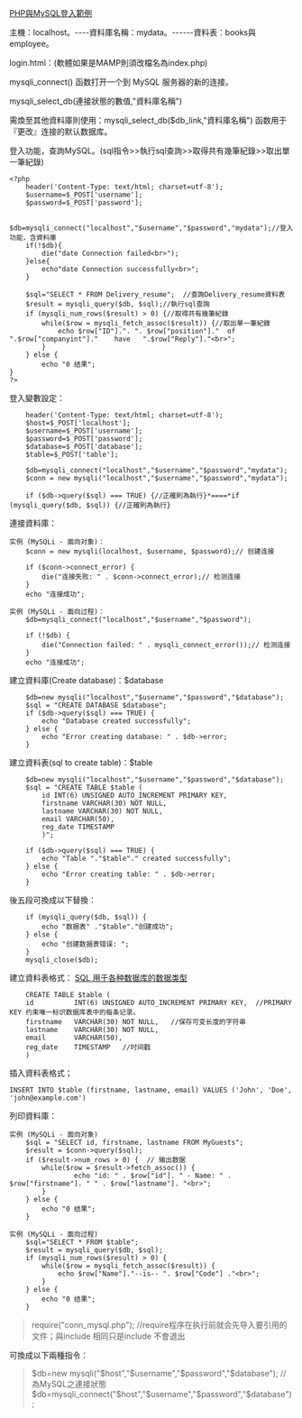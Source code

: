 <a href="http://hsingjungchen.blogspot.com/2017/08/phpmysql.html">PHP與MySQL登入範例</a>

主機：localhost。----資料庫名稱：mydata。------資料表：books與employee。

login.html：(軟體如果是MAMP則須改檔名為index.php)

mysqli_connect() 函数打开一个到 MySQL 服务器的新的连接。

mysqli_select_db(連接狀態的數值,"資料庫名稱")

需煥至其他資料庫則使用：mysqli_select_db($db_link,"資料庫名稱") 函数用于『更改』连接的默认数据库。

登入功能，查詢MySQL。(sql指令>>執行sql查詢>>取得共有幾筆紀錄>>取出單一筆紀錄)
~~~
<?php
	header('Content-Type: text/html; charset=utf-8');
	$username=$_POST['username'];
	$password=$_POST['password'];

	$db=mysqli_connect("localhost","$username","$password","mydata");//登入功能，含資料庫
	if(!$db){
		die("date Connection failed<br>");
	}else{
		echo"date Connection successfully<br>";
	}

	$sql="SELECT * FROM Delivery_resume";  //查詢Delivery_resume資料表
	$result = mysqli_query($db, $sql);//執行sql查詢
	if (mysqli_num_rows($result) > 0) {//取得共有幾筆紀錄
	    while($row = mysqli_fetch_assoc($result)) {//取出單一筆紀錄
	        echo $row["ID"].". ". $row["position"]."  of   ".$row["companyint"]."    have   ".$row["Reply"]."<br>";
	    }
	} else {
	    echo "0 结果";
}
?>
~~~

登入變數設定：
~~~
	header('Content-Type: text/html; charset=utf-8');
	$host=$_POST['localhost'];
	$username=$_POST['username'];
	$password=$_POST['password'];
	$database=$_POST['database'];
	$table=$_POST['table'];

	$db=mysqli_connect("localhost","$username","$password","mydata");
	$conn = new mysqli("localhost","$username","$password","mydata");

	if ($db->query($sql) === TRUE) {//正確則為執行}*====*if (mysqli_query($db, $sql)) {//正確則為執行}
~~~
連接資料庫：
~~~
实例 (MySQLi - 面向对象)：
	$conn = new mysqli(localhost, $username, $password);// 创建连接

	if ($conn->connect_error) {
	    die("连接失败: " . $conn->connect_error);// 检测连接
	}
	echo "连接成功";

实例 (MySQLi - 面向过程)：
	$db=mysqli_connect("localhost","$username","$password");

	if (!$db) {
	    die("Connection failed: " . mysqli_connect_error());// 检测连接
	}
	echo "连接成功";
~~~
建立資料庫(Create database)：$database
~~~
	$db=new mysqli("localhost","$username","$password","$database");
	$sql = "CREATE DATABASE $database";
	if ($db->query($sql) === TRUE) {
	    echo "Database created successfully";
	} else {
	    echo "Error creating database: " . $db->error;
	}
~~~
建立資料表(sql to create table)：$table
~~~
	$db=new mysqli("localhost","$username","$password","$database");
	$sql = "CREATE TABLE $table (
		id INT(6) UNSIGNED AUTO_INCREMENT PRIMARY KEY,
		firstname VARCHAR(30) NOT NULL,
		lastname VARCHAR(30) NOT NULL,
		email VARCHAR(50),
		reg_date TIMESTAMP
		)";

	if ($db->query($sql) === TRUE) {
	    echo "Table "."$table"." created successfully";
	} else {
	    echo "Error creating table: " . $db->error;
	}
~~~
後五段可換成以下替換：
~~~
	if (mysqli_query($db, $sql)) {
	    echo "数据表" ."$table"."创建成功";
	} else {
	    echo "创建数据表错误: ";
	}
	mysqli_close($db);
~~~

建立資料表格式：
<a href="http://www.runoob.com/sql/sql-datatypes.html">SQL 用于各种数据库的数据类型</a>
~~~
	CREATE TABLE $table (
	id          INT(6) UNSIGNED AUTO_INCREMENT PRIMARY KEY,  //PRIMARY KEY 约束唯一标识数据库表中的每条记录。
	firstname   VARCHAR(30) NOT NULL,   //保存可变长度的字符串
	lastname    VARCHAR(30) NOT NULL,
	email       VARCHAR(50),
	reg_date    TIMESTAMP   //时间戳
	)
~~~
插入資料表格式；
~~~
INSERT INTO $table (firstname, lastname, email)	VALUES ('John', 'Doe', 'john@example.com')
~~~
列印資料庫：
~~~
实例 (MySQLi - 面向对象)
	$sql = "SELECT id, firstname, lastname FROM MyGuests";
	$result = $conn->query($sql);
	if ($result->num_rows > 0) {  // 输出数据
	    while($row = $result->fetch_assoc()) {
	    		echo "id: " . $row["id"]. " - Name: " . $row["firstname"]. " " . $row["lastname"]. "<br>";
	    }
	} else {
	    echo "0 结果";
	}

实例 (MySQLi - 面向过程)
	$sql="SELECT * FROM $table";
	$result = mysqli_query($db, $sql);
	if (mysqli_num_rows($result) > 0) {
	    while($row = mysqli_fetch_assoc($result)) {
	        echo $row["Name"]."--is-- ". $row["Code"] ."<br>";
	    }
	} else {
	    echo "0 结果";
	}
~~~
>require("conn_mysql.php");	//require程序在执行前就会先导入要引用的文件；與include 相同只是include 不會退出

可換成以下兩種指令：

>$db=new mysqli("$host","$username","$password","$database");  //為MySQL之連接狀態
>$db=mysqli_connect("$host","$username","$password","$database");
